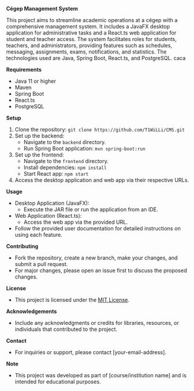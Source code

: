 **Cégep Management System**

This project aims to streamline academic operations at a cégep with a comprehensive management system. It includes a JavaFX desktop application for administrative tasks and a React.ts web application for student and teacher access. The system facilitates roles for students, teachers, and administrators, providing features such as schedules, messaging, assignments, exams, notifications, and statistics. The technologies used are Java, Spring Boot, React.ts, and PostgreSQL.
caca

**Requirements**
- Java 11 or higher
- Maven
- Spring Boot
- React.ts
- PostgreSQL

**Setup**
1. Clone the repository: `git clone https://github.com/T1WiLLi/CMS.git`
2. Set up the backend:
   - Navigate to the `backend` directory.
   - Run Spring Boot application: `mvn spring-boot:run`
3. Set up the frontend:
   - Navigate to the `frontend` directory.
   - Install dependencies: `npm install`
   - Start React app: `npm start`
4. Access the desktop application and web app via their respective URLs.

**Usage**
- Desktop Application (JavaFX):
  - Execute the JAR file or run the application from an IDE.
- Web Application (React.ts):
  - Access the web app via the provided URL.
- Follow the provided user documentation for detailed instructions on using each feature.

**Contributing**
- Fork the repository, create a new branch, make your changes, and submit a pull request.
- For major changes, please open an issue first to discuss the proposed changes.

**License**
- This project is licensed under the [MIT License](LICENSE).

**Acknowledgements**
- Include any acknowledgments or credits for libraries, resources, or individuals that contributed to the project.

**Contact**
- For inquiries or support, please contact [your-email-address].

**Note**
- This project was developed as part of [course/institution name] and is intended for educational purposes.
